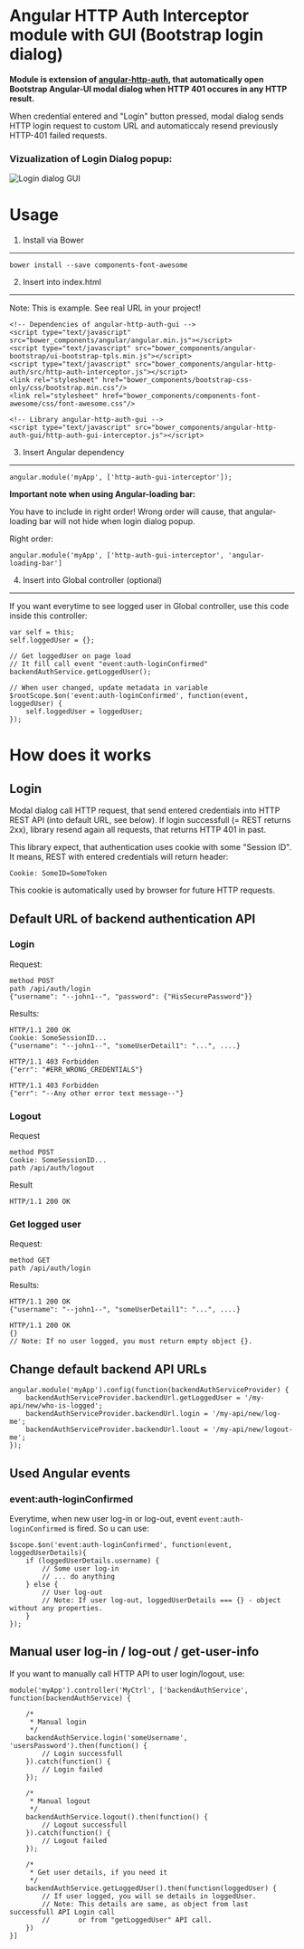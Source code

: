 Angular HTTP Auth Interceptor module with GUI (Bootstrap login dialog)
======================================================================

__Module is extension of [angular-http-auth](https://github.com/witoldsz/angular-http-auth), that automatically open Bootstrap Angular-UI modal dialog
when HTTP 401 occures in any HTTP result.__

When credential entered and "Login" button pressed,
modal dialog sends HTTP login request to custom URL and automaticcaly resend previously HTTP-401 failed requests. 

### Vizualization of Login Dialog popup:

![Login dialog GUI](/doc/login-dialog.png)


Usage
=====

1. Install via Bower
--------------------
    bower install --save components-font-awesome
    
2. Insert into index.html
-------------------------
Note: This is example. See real URL in your project!

	<!-- Dependencies of angular-http-auth-gui -->  
	<script type="text/javascript" src="bower_components/angular/angular.min.js"></script>
	<script type="text/javascript" src="bower_components/angular-bootstrap/ui-bootstrap-tpls.min.js"></script>
	<script type="text/javascript" src="bower_components/angular-http-auth/src/http-auth-interceptor.js"></script>
	<link rel="stylesheet" href="bower_components/bootstrap-css-only/css/bootstrap.min.css"/>
	<link rel="stylesheet" href="bower_components/components-font-awesome/css/font-awesome.css"/>

	<!-- Library angular-http-auth-gui -->
	<script type="text/javascript" src="bower_components/angular-http-auth-gui/http-auth-gui-interceptor.js"></script>


3. Insert Angular dependency
----------------------------
    angular.module('myApp', ['http-auth-gui-interceptor']);

__Important note when using Angular-loading bar:__

You have to include in right order!
Wrong order will cause, that angular-loading bar will not hide when login dialog popup.

Right order:

	angular.module('myApp', ['http-auth-gui-interceptor', 'angular-loading-bar']

4. Insert into Global controller (optional)
--------------------------------
If you want everytime to see logged user in Global controller, use this code inside this controller:

    var self = this;
	self.loggedUser = {};

	// Get loggedUser on page load
	// It fill call event "event:auth-loginConfirmed"
	backendAuthService.getLoggedUser();

    // When user changed, update metadata in variable
	$rootScope.$on('event:auth-loginConfirmed', function(event, loggedUser) {
		self.loggedUser = loggedUser;
	});

How does it works
=================

Login
-----

Modal dialog call HTTP request, that send entered credentials into HTTP REST API (into default URL, see below).
If login successfull (= REST returns 2xx), library resend again all requests, that returns HTTP 401 in past.

This library expect, that authentication uses cookie with some "Session ID". It means, REST with entered credentials
will return header:

	Cookie: SomeID=SomeToken

This cookie is automatically used by browser for future HTTP requests.


Default URL of backend authentication API
-----------------------------------------

### Login

Request:

	method POST
	path /api/auth/login
	{"username": "--john1--", "password": {"HisSecurePassword"}}
	
Results:

	HTTP/1.1 200 OK
	Cookie: SomeSessionID...
	{"username": "--john1--", "someUserDetail1": "...", ....}

	HTTP/1.1 403 Forbidden
	{"err": "#ERR_WRONG_CREDENTIALS"}

	HTTP/1.1 403 Forbidden
	{"err": "--Any other error text message--"}

	
### Logout

Request

	method POST
	Cookie: SomeSessionID...
	path /api/auth/logout
	
Result

	HTTP/1.1 200 OK

### Get logged user

Request:

	method GET
	path /api/auth/login
	
Results:

	HTTP/1.1 200 OK
	{"username": "--john1--", "someUserDetail1": "...", ....}

	HTTP/1.1 200 OK
	{}
	// Note: If no user logged, you must return empty object {}.

Change default backend API URLs
-------------------------------
	angular.module('myApp').config(function(backendAuthServiceProvider) {
		backendAuthServiceProvider.backendUrl.getLoggedUser = '/my-api/new/who-is-logged';
		backendAuthServiceProvider.backendUrl.login = '/my-api/new/log-me';
		backendAuthServiceProvider.backendUrl.loout = '/my-api/new/logout-me';
	});
	
	
Used Angular events
-------------------

### event:auth-loginConfirmed

Everytime, when new user log-in or log-out, event `event:auth-loginConfirmed` is fired. So u can use:

	$scope.$on('event:auth-loginConfirmed', function(event, loggedUserDetails){
		if (loggedUserDetails.username) {
			// Some user log-in
			// ... do anything
		} else {
			// User log-out
			// Note: If user log-out, loggedUserDetails === {} - object without any properties.
		}
	});


Manual user log-in / log-out / get-user-info
--------------------------------------------
If you want to manually call HTTP API to user login/logout, use:

	module('myApp').controller('MyCtrl', ['backendAuthService', function(backendAuthService) {
	
		/*
		 * Manual login
		 */
		backendAuthService.login('someUsername', 'usersPassword').then(function() {
			// Login successfull
		}).catch(function() {
			// Login failed
		});
		
		/*
		 * Manual logout
		 */
		backendAuthService.logout().then(function() {
			// Logout successfull
		}).catch(function() {
			// Logout failed
		});
		
		/*
		 * Get user details, if you need it
		 */
		backendAuthService.getLoggedUser().then(function(loggedUser) {
			// If user logged, you will se details in loggedUser.
			// Note: This details are same, as object from last successfull API Login call
			//       or from "getLoggedUser" API call.
		})
	}]